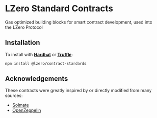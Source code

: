 # LZero Standard Contracts

Gas optimized building blocks for smart contract development, used into the LZero Protocol

## Installation

To install with [**Hardhat**](https://github.com/nomiclabs/hardhat) or [**Truffle**](https://github.com/trufflesuite/truffle):

```sh
npm install @lzero/contract-standards
```

## Acknowledgements

These contracts were greatly inspired by or directly modified from many sources:

- [Solmate](https://github.com/Rari-Capital/solmate)
- [OpenZeppelin](https://github.com/OpenZeppelin/openzeppelin-contracts)
